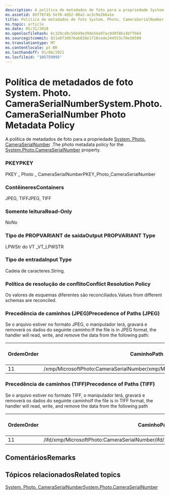 ```yaml
---
description: A política de metadados de foto para a propriedade System. Photo. CameraSerialNumber.
ms.assetid: 85f78f45-5e76-4d52-88a2-ac3c9e2b6a1e
title: Política de metadados de foto System. Photo. CameraSerialNumber
ms.topic: article
ms.date: 05/31/2018
ms.openlocfilehash: 6c329cd4c56b49e39de5da97ac9d9f8b14bffb64
ms.sourcegitcommit: 831e8f3db78ab820e1710cede244553c70e50500
ms.translationtype: MT
ms.contentlocale: pt-BR
ms.lasthandoff: 01/08/2021
ms.locfileid: "105759995"
---
```

# <a name="systemphotocameraserialnumber-photo-metadata-policy"></a><span data-ttu-id="7d072-103">Política de metadados de foto System. Photo. CameraSerialNumber</span><span class="sxs-lookup"><span data-stu-id="7d072-103">System.Photo.CameraSerialNumber Photo Metadata Policy</span></span>

<span data-ttu-id="7d072-104">A política de metadados de foto para a propriedade [System. Photo. CameraSerialNumber](../properties/props-system-photo-cameraserialnumber.md) .</span><span class="sxs-lookup"><span data-stu-id="7d072-104">The photo metadata policy for the [System.Photo.CameraSerialNumber](../properties/props-system-photo-cameraserialnumber.md) property.</span></span>

### <a name="pkey"></a><span data-ttu-id="7d072-105">PKEY</span><span class="sxs-lookup"><span data-stu-id="7d072-105">PKEY</span></span>

<span data-ttu-id="7d072-106">PKEY \_ Photo \_ CameraSerialNumber</span><span class="sxs-lookup"><span data-stu-id="7d072-106">PKEY\_Photo\_CameraSerialNumber</span></span>

### <a name="containers"></a><span data-ttu-id="7d072-107">Contêineres</span><span class="sxs-lookup"><span data-stu-id="7d072-107">Containers</span></span>

<span data-ttu-id="7d072-108">JPEG, TIFF</span><span class="sxs-lookup"><span data-stu-id="7d072-108">JPEG, TIFF</span></span>

### <a name="read-only"></a><span data-ttu-id="7d072-109">Somente leitura</span><span class="sxs-lookup"><span data-stu-id="7d072-109">Read-Only</span></span>

<span data-ttu-id="7d072-110">No</span><span class="sxs-lookup"><span data-stu-id="7d072-110">No</span></span>

### <a name="output-propvariant-type"></a><span data-ttu-id="7d072-111">Tipo de PROPVARIANT de saída</span><span class="sxs-lookup"><span data-stu-id="7d072-111">Output PROPVARIANT Type</span></span>

<span data-ttu-id="7d072-112">LPWStr do VT \_</span><span class="sxs-lookup"><span data-stu-id="7d072-112">VT\_LPWSTR</span></span>

### <a name="input-type"></a><span data-ttu-id="7d072-113">Tipo de entrada</span><span class="sxs-lookup"><span data-stu-id="7d072-113">Input Type</span></span>

<span data-ttu-id="7d072-114">Cadeia de caracteres.</span><span class="sxs-lookup"><span data-stu-id="7d072-114">String.</span></span>

### <a name="conflict-resolution-policy"></a><span data-ttu-id="7d072-115">Política de resolução de conflito</span><span class="sxs-lookup"><span data-stu-id="7d072-115">Conflict Resolution Policy</span></span>

<span data-ttu-id="7d072-116">Os valores de esquemas diferentes são reconciliados.</span><span class="sxs-lookup"><span data-stu-id="7d072-116">Values from different schemas are reconciled.</span></span>

### <a name="precedence-of-paths-jpeg"></a><span data-ttu-id="7d072-117">Precedência de caminhos (JPEG)</span><span class="sxs-lookup"><span data-stu-id="7d072-117">Precedence of Paths (JPEG)</span></span>

<span data-ttu-id="7d072-118">Se o arquivo estiver no formato JPEG, o manipulador lerá, gravará e removerá os dados do seguinte caminho:</span><span class="sxs-lookup"><span data-stu-id="7d072-118">If the file is in JPEG format, the handler will read, write, and remove the data from the following path:</span></span>



| <span data-ttu-id="7d072-119">Ordem</span><span class="sxs-lookup"><span data-stu-id="7d072-119">Order</span></span> | <span data-ttu-id="7d072-120">Caminho</span><span class="sxs-lookup"><span data-stu-id="7d072-120">Path</span></span>                                   | <span data-ttu-id="7d072-121">Formato de disco</span><span class="sxs-lookup"><span data-stu-id="7d072-121">Disk Format</span></span> | <span data-ttu-id="7d072-122">Obrigatório</span><span class="sxs-lookup"><span data-stu-id="7d072-122">Required</span></span> |
|-------|----------------------------------------|-------------|----------|
| <span data-ttu-id="7d072-123">1</span><span class="sxs-lookup"><span data-stu-id="7d072-123">1</span></span>     | <span data-ttu-id="7d072-124">/xmp/MicrosoftPhoto:CameraSerialNumber</span><span class="sxs-lookup"><span data-stu-id="7d072-124">/xmp/MicrosoftPhoto:CameraSerialNumber</span></span> | <span data-ttu-id="7d072-125">Unicode</span><span class="sxs-lookup"><span data-stu-id="7d072-125">Unicode</span></span>     | <span data-ttu-id="7d072-126">Yes</span><span class="sxs-lookup"><span data-stu-id="7d072-126">Yes</span></span>      |



 

### <a name="precedence-of-paths-tiff"></a><span data-ttu-id="7d072-127">Precedência de caminhos (TIFF)</span><span class="sxs-lookup"><span data-stu-id="7d072-127">Precedence of Paths (TIFF)</span></span>

<span data-ttu-id="7d072-128">Se o arquivo estiver no formato TIFF, o manipulador lerá, gravará e removerá os dados do seguinte caminho</span><span class="sxs-lookup"><span data-stu-id="7d072-128">If the file is in TIFF format, the handler will read, write, and remove the data from the following path</span></span>



| <span data-ttu-id="7d072-129">Ordem</span><span class="sxs-lookup"><span data-stu-id="7d072-129">Order</span></span> | <span data-ttu-id="7d072-130">Caminho</span><span class="sxs-lookup"><span data-stu-id="7d072-130">Path</span></span>                                       | <span data-ttu-id="7d072-131">Formato de disco</span><span class="sxs-lookup"><span data-stu-id="7d072-131">Disk Format</span></span> | <span data-ttu-id="7d072-132">Obrigatório</span><span class="sxs-lookup"><span data-stu-id="7d072-132">Required</span></span> |
|-------|--------------------------------------------|-------------|----------|
| <span data-ttu-id="7d072-133">1</span><span class="sxs-lookup"><span data-stu-id="7d072-133">1</span></span>     | <span data-ttu-id="7d072-134">/ifd/xmp/MicrosoftPhoto:CameraSerialNumber</span><span class="sxs-lookup"><span data-stu-id="7d072-134">/ifd/xmp/MicrosoftPhoto:CameraSerialNumber</span></span> | <span data-ttu-id="7d072-135">Unicode</span><span class="sxs-lookup"><span data-stu-id="7d072-135">Unicode</span></span>     | <span data-ttu-id="7d072-136">Yes</span><span class="sxs-lookup"><span data-stu-id="7d072-136">Yes</span></span>      |



 

## <a name="remarks"></a><span data-ttu-id="7d072-137">Comentários</span><span class="sxs-lookup"><span data-stu-id="7d072-137">Remarks</span></span>

## <a name="related-topics"></a><span data-ttu-id="7d072-138">Tópicos relacionados</span><span class="sxs-lookup"><span data-stu-id="7d072-138">Related topics</span></span>

<dl> <dt>

[<span data-ttu-id="7d072-139">System. Photo. CameraSerialNumber</span><span class="sxs-lookup"><span data-stu-id="7d072-139">System.Photo.CameraSerialNumber</span></span>](../properties/props-system-photo-cameraserialnumber.md)
</dt> </dl>

 

 

